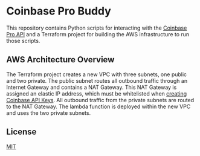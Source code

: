 # Coinbase Pro Buddy

This repository contains Python scripts for interacting with the [Coinbase Pro API](https://docs.pro.coinbase.com/) and a Terraform project for building the AWS infrastructure to run those scripts.

## AWS Architecture Overview

The Terraform project creates a new VPC with three subnets, one public and two private. The public subnet routes all outbound traffic through an Internet Gateway and contains a NAT Gateway. This NAT Gateway is assigned an elastic IP address, which must be whitelisted when [creating Coinbase API Keys](https://docs.pro.coinbase.com/#authentication). All outbound traffic from the private subnets are routed to the NAT Gateway. The lambda function is deployed within the new VPC and uses the two private subnets.

## License

[MIT](https://choosealicense.com/licenses/mit/)
